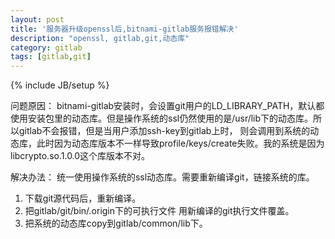 ```yaml
---
layout: post
title: '服务器升级openssl后,bitnami-gitlab服务报错解决'
description: "openssl, gitlab,git,动态库"
category: gitlab
tags: [gitlab,git]
---
```

{% include JB/setup %}

问题原因： bitnami-gitlab安装时，会设置git用户的LD_LIBRARY_PATH，默认都使用安装包里的动态库。但是操作系统的ssl仍然使用的是/usr/lib下的动态库。所以gitlab不会报错，但是当用户添加ssh-key到gitlab上时，
则会调用到系统的动态库，此时因为动态库版本不一样导致profile/keys/create失败。我的系统是因为libcrypto.so.1.0.0这个库版本不对。

解决办法： 统一使用操作系统的ssl动态库。需要重新编译git，链接系统的库。
1. 下载git源代码后，重新编译。
2. 把gitlab/git/bin/.origin下的可执行文件 用新编译的git执行文件覆盖。
3. 把系统的动态库copy到gitlab/common/lib下。
